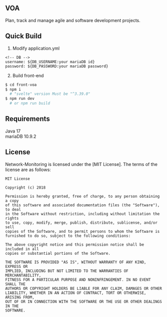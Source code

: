 ## VOA

Plan, track and manage agile and software development projects.

## Quick Build

1. Modify application.yml
```
<!-- DB -->
username: ${DB_USERNAME:your mariaDB id}
password: ${DB_PASSWORD:your mariaDB password}
```

2. Build front-end
```bash
$ cd front-voa
$ npm i
  # "svelte" version Must be "^3.39.0"
$ npm run dev
  # or npm run build
```

## Requirements

Java 17<br/>
mariaDB 10.9.2

## License

Network-Monitoring is licensed under the [MIT License]. The terms of the license are as follows:
```
MIT License

Copyright (c) 2018

Permission is hereby granted, free of charge, to any person obtaining a copy
of this software and associated documentation files (the "Software"), to deal
in the Software without restriction, including without limitation the rights
to use, copy, modify, merge, publish, distribute, sublicense, and/or sell
copies of the Software, and to permit persons to whom the Software is
furnished to do so, subject to the following conditions:

The above copyright notice and this permission notice shall be included in all
copies or substantial portions of the Software.

THE SOFTWARE IS PROVIDED "AS IS", WITHOUT WARRANTY OF ANY KIND, EXPRESS OR
IMPLIED, INCLUDING BUT NOT LIMITED TO THE WARRANTIES OF MERCHANTABILITY,
FITNESS FOR A PARTICULAR PURPOSE AND NONINFRINGEMENT. IN NO EVENT SHALL THE
AUTHORS OR COPYRIGHT HOLDERS BE LIABLE FOR ANY CLAIM, DAMAGES OR OTHER
LIABILITY, WHETHER IN AN ACTION OF CONTRACT, TORT OR OTHERWISE, ARISING FROM,
OUT OF OR IN CONNECTION WITH THE SOFTWARE OR THE USE OR OTHER DEALINGS IN THE
SOFTWARE.
```
